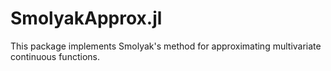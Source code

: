 # SmolyakApprox.jl

This package implements Smolyak's method for approximating multivariate continuous functions.
